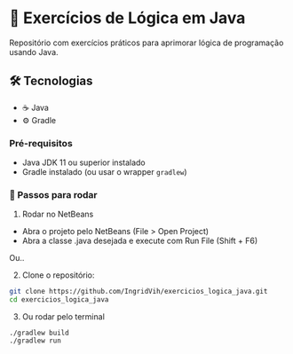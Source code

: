 # 🧩 Exercícios de Lógica em Java

Repositório com exercícios práticos para aprimorar lógica de programação usando Java.
  
## 🛠 Tecnologias   
  
- ☕ Java
- ⚙️ Gradle
 
### Pré-requisitos     
 
- Java JDK 11 ou superior instalado
- Gradle instalado (ou usar o wrapper `gradlew`) 

### 🚀 Passos para rodar

1. Rodar no NetBeans
- Abra o projeto pelo NetBeans (File > Open Project)
- Abra a classe .java desejada e execute com Run File (Shift + F6)

Ou..

2. Clone o repositório:
```bash
git clone https://github.com/IngridVih/exercicios_logica_java.git
cd exercicios_logica_java
```
3. Ou rodar pelo terminal
```
./gradlew build
./gradlew run
```


